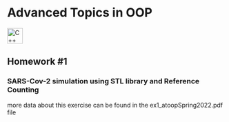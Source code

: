 # Advanced Topics in OOP
<p align="left">
  <a href="https://docs.microsoft.com/en-us/cpp/?view=msvc-170" target="_blank" rel="noreferrer">
    <img src="https://raw.githubusercontent.com/danielcranney/readme-generator/main/public/icons/skills/cplusplus-colored.svg" 
      width="36" height="36" alt="C++" />
  </a>
</p>

## Homework #1
### SARS-Cov-2 simulation using STL library and Reference Counting
more data about this exercise can be found in the ex1_atoopSpring2022.pdf file
